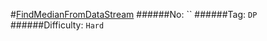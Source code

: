 #[FindMedianFromDataStream](https://leetcode.com/problems/find-median-from-data-stream/)
######No: ``
######Tag: `DP`
######Difficulty: `Hard`
